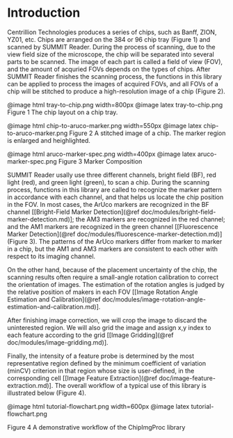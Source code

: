 
Introduction
===

Centrillion Technologies produces a series of chips, such as Banff, ZION, YZ01, etc. Chips are arranged on the 384 or 96 chip tray (Figure 1) and scanned by SUMMIT Reader. During the process of scanning, due to the view field size of the microscope, the chip will be separated into several parts to be scanned. The image of each part is called a field of view (FOV), and the amount of acquried FOVs depends on the types of chips. After SUMMIT Reader finishes the scanning process, the functions in this library can be applied to process the images of acquired FOVs, and all FOVs of a chip will be stitched to produce a high-resolution image of a chip (Figure 2).

@image html tray-to-chip.png width=800px
@image latex tray-to-chip.png
Figure 1 The chip layout on a chip tray.

@image html chip-to-aruco-marker.png width=550px
@image latex chip-to-aruco-marker.png
Figure 2 A stitched image of a chip. The marker region is enlarged and heighlighted.

@image html aruco-marker-spec.png width=400px
@image latex aruco-marker-spec.png
Figure 3 Marker Composition

SUMMIT Reader usally use three different channels, bright field (BF), red light (red), and green light (green), to scan a chip. During the scanning process, functions in this library are called to recognize the marker pattern in accordance with each channel, and that helps us locate the chip position in the FOV. In most cases, the ArUco markers are recognized in the BF channel [[Bright-Field Marker Detection](@ref doc/modules/bright-field-marker-detection.md)]; the AM3 markers are recognized in the red channel; and the AM1 markers are recognized in the green channel [[Fluorescence Marker Detection](@ref doc/modules/fluorescence-marker-detection.md)] (Figure 3). The patterns of the ArUco markers differ from marker to marker in a chip, but the AM1 and AM3 markers are consistent to each other with respect to its imaging channel.

On the other hand, because of the placement uncertainty of the chip, the scanning results often require a small-angle rotation calibration to correct the orientation of images. The estimation of the rotation angles is judged by the relative position of makers in each FOV [[Image Rotation Angle Estimation and Calibration](@ref doc/modules/image-rotation-angle-estimation-and-calibration.md)].

After finishing image correction, we will crop the image to discard the uninterested region. We will also grid the image and assign x,y index to each feature according to the grid [[Image Gridding](@ref doc/modules/image-gridding.md)].

Finally, the intensity of a feature probe is determined by the most representative region defined by the minimum coefficient of variation (minCV) criterion in that region whose size is user-defined, in the corresponding cell [[Image Feature Extraction](@ref doc/image-feature-extraction.md)]. The overall workflow of a typical use of this library is illustrated below (Figure 4).

@image html tutorial-flowchart.png width=600px
@image latex tutorial-flowchart.png

Figure 4 A demonstrative workflow of the ChipImgProc library
